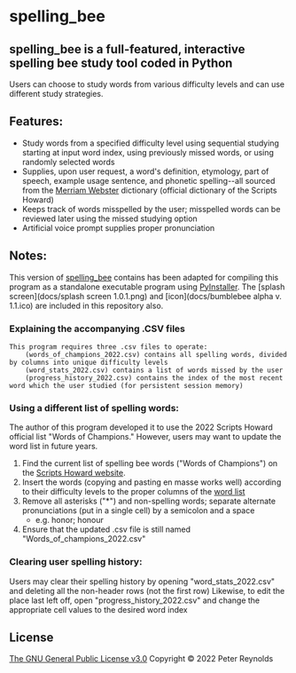 # spelling_bee
## **spelling_bee** is a full-featured, interactive spelling bee study tool coded in Python 
Users can choose to study words from various difficulty levels and can use different study strategies.  


## Features:
-   Study words from a specified difficulty level using sequential studying starting at input word index, using previously missed words, or using randomly selected words
-   Supplies, upon user request, a word's definition, etymology, part of speech, example usage sentence, and phonetic spelling--all sourced from the [Merriam Webster](https://www.merriam-webster.com/) dictionary (official dictionary of the Scripts Howard)
-   Keeps track of words misspelled by the user; misspelled words can be reviewed later using the missed studying option
-   Artificial voice prompt supplies proper pronunciation

## Notes:
This version of [spelling_bee](\spelling_bee_main.py) contains has been adapted for compiling this program as a standalone executable program using [PyInstaller](https://pyinstaller.readthedocs.io/en/stable/).  The [splash screen](docs/splash screen 1.0.1.png) and [icon](docs/bumblebee alpha v. 1.1.ico) are included in this repository also.

### Explaining the accompanying .CSV files
	This program requires three .csv files to operate: 
		(words_of_champions_2022.csv) contains all spelling words, divided by columns into unique difficulty levels
		(word_stats_2022.csv) contains a list of words missed by the user
		(progress_history_2022.csv) contains the index of the most recent word which the user studied (for persistent session memory)


### Using a different list of spelling words:
The author of this program developed it to use the 2022 Scripts Howard official list "Words of Champions." However, users may want to update the word list in future years.
	
1. Find the current list of spelling bee words ("Words of Champions") on the [Scripts Howard website](https://spellingbee.com/).
2. Insert the words (copying and pasting en masse works well) according to their difficulty levels to the proper columns of the [word list](Words_of_champions_2022)
3. Remove all asterisks ("*") and non-spelling words; separate alternate pronunciations (put in a single cell) by a semicolon and a space
	-   e.g. honor; honour
4. Ensure that the updated .csv file is still named "Words_of_champions_2022.csv"

### Clearing user spelling history:
Users may clear their spelling history by opening "word_stats_2022.csv" and deleting all the non-header rows (not the first row)
Likewise, to edit the place last left off, open "progress_history_2022.csv" and change the appropriate cell values to the desired word index

## License

[The GNU General Public License v3.0](LICENSE) Copyright © 2022 Peter Reynolds
